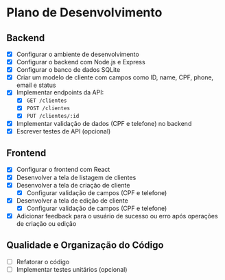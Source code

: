 # Plano de Desenvolvimento

## Backend

- [x] Configurar o ambiente de desenvolvimento
- [x] Configurar o backend com Node.js e Express
- [x] Configurar o banco de dados SQLite
- [x] Criar um modelo de cliente com campos como ID, name, CPF, phone, email e status
- [x] Implementar endpoints da API:
  - [x] `GET /clientes`
  - [x] `POST /clientes`
  - [x] `PUT /clientes/:id`
- [x] Implementar validação de dados (CPF e telefone) no backend
- [x] Escrever testes de API (opcional)

## Frontend

- [x] Configurar o frontend com React
- [x] Desenvolver a tela de listagem de clientes
- [x] Desenvolver a tela de criação de cliente
  - [x] Configurar validação de campos (CPF e telefone)
- [x] Desenvolver a tela de edição de cliente
  - [x] Configurar validação de campos (CPF e telefone)
- [x] Adicionar feedback para o usuário de sucesso ou erro após operações de criação ou edição

## Qualidade e Organização do Código

- [ ] Refatorar o código
- [ ] Implementar testes unitários (opcional)
